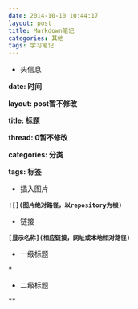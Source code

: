 ```yaml
---
date: 2014-10-10 10:44:17
layout: post
title: Markdown笔记
categories: 其他
tags: 学习笔记
---
```


*    头信息

**date: 时间**

**layout: post暂不修改**

**title: 标题**

**thread: 0暂不修改**

**categories: 分类**

**tags: 标签**

*    插入图片

**`![](图片绝对路径，以repository为根)`**

*    链接

**`[显示名称](相应链接，网址或本地相对路径)`**

*    一级标题

**`*`**

*    二级标题

**`**`**

